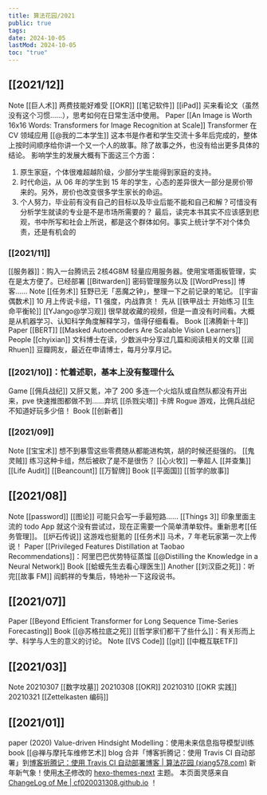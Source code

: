 ```yaml
---
title: 算法花园/2021
public: true
tags:
date: 2024-10-05
lastMod: 2024-10-05
toc: "true"
---
```


## [[2021/12]]
Note
[[巨人术]] 两费技能好难受
[[OKR]]
[[笔记软件]]
[[iPad]] 买来看论文（虽然没有这个习惯……），思考如何在日常生活中使用。
Paper
[[An Image is Worth 16x16 Words: Transformers for Image Recognition at Scale]] Transformer 在 CV 领域应用
[[@我的二本学生]] 这本书是作者和学生交流十多年后完成的，整体上按时间顺序给你讲一个又一个人的故事。除了故事之外，也没有给出更多具体的结论。
影响学生的发展大概有下面这三个方面：
1.  原生家庭，个体很难超越阶级，少部分学生能得到家庭的支持。
2.  时代命运，从 06 年的学生到 15 年的学生，心态的差异很大一部分是房价带来的。另外，房价也改变很多学生家长的命运。
3.  个人努力，毕业前有没有自己的目标以及毕业后能不能和自己和解？可惜没有分析学生就读的专业是不是市场所需要的？
最后，读完本书其实不应该感到悲观，书中所写和社会上所说，都是这个群体如何。事实上统计学不对个体负责，还是有机会的
### [[2021/11]]
[[服务器]]：购入一台腾讯云 2核4G8M 轻量应用服务器。使用宝塔面板管理，实在是太方便了。已经部署 [[Bitwarden]] 密码管理服务以及 [[WordPress]] 博客……
Note
[[任务术]] 狂野已无「恶魔之钟」，整理一下之前记录的笔记。
[[宇宙偶数术]] 10 月上传说卡组，T1 强度，内战靠贪！
先从 [[铁甲战士 开始练习
[[生命平衡轮]]
[[YJango@学习观]] 很早就收藏的视频，但是一直没有时间看。大概是从机器学习、认知科学角度解释学习，值得仔细看看。
Book
[[沸腾新十年]]
Paper
[[BERT]]
[[Masked Autoencoders Are Scalable Vision Learners]]
People
[[chyixian]] 文科博士在读，少数派中分享过几篇和阅读相关的文章
[[润Rhuen]] 豆瓣网友，最近在申请博士，每月分享月记。
### [[2021/10]]：忙着述职，基本上没有整理什么
Game
[[佣兵战纪]] 又肝又氪，冲了 200 多连一个火焰队或自然队都没有开出来，pve 快速推图都做不到……弃坑
[[杀戮尖塔]] 卡牌 Rogue 游戏，比佣兵战纪不知道好玩多少倍！
Book
[[创新者]]
### [[2021/09]]
Note
[[宝宝术]] 想不到暴雪这些零费随从都能进构筑，胡的时候还挺强的。
[[鬼灵贼]] 练习这种卡组，然后被砍了是不是很伤？
[[心火牧]] 一拳超人
[[并查集]]
[[Life Audit]]
[[Beancount]]
[[万智牌]]
Book
[[平面国]]
[[哲学的故事]]
## [[2021/08]]
Note
[[password]]
[[图论]] 可能只会写一手最短路......
[[Things 3]] 印象里面主流的 todo App 就这个没有尝试过，现在正需要一个简单清单软件。重新思考[[任务管理]]。
[[炉石传说]] 这游戏也挺氪的
[[任务术]] 马术，7 年老玩家第一次上传说！
Paper
[[Privileged Features Distillation at Taobao Recommendations]]：阿里巴巴优势特征蒸馏
[[@Distilling the Knowledge in a Neural Network]]
Book
[[蛤蟆先生去看心理医生]]
Another
[[刘汉臣之死]]：听完[[故事 FM]] 阎鹤祥的专集后，特地补一下这段说书。
## [[2021/07]]
Paper
[[Beyond Efﬁcient Transformer for Long Sequence Time-Series Forecasting]]
Book
[[@苏格拉底之死]]
[[哲学家们都干了些什么]]：有关形而上学、科学与人生的意义的讨论。
Note
[[VS Code]]
[[git]]
[[中概互联ETF]]
## [[2021/03]]
Note
20210307 [[数字坟墓]]
20210308 [[OKR]]
20210310 [[OKR 实践]]
20210321 [[Zettelkasten 编码]]
## [[2021/01]]
paper
(2020) Value-driven Hindsight Modelling：使用未来信息指导模型训练
book
[[@禅与摩托车维修艺术]]
blog
合并「博客折腾记：使用 Travis CI 自动部署」到[博客折腾记：使用 Travis CI 自动部署博客 | 算法花园 (xiang578.com)](https://xiang578.com/post/use-travis-ci-to-auto-build-blog.html)
新年新气象！使用[木子](https://blog.k8s.li/)修改的 [hexo-themes-next](https://github.com/muzi502/blog) 主题。
本页面灵感来自  [ChangeLog of Me | cf020031308.github.io](https://cf020031308.github.io/changelog.html) ！